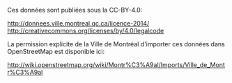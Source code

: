 Ces données sont publiées sous la CC-BY-4.0:

http://donnees.ville.montreal.qc.ca/licence-2014/
http://creativecommons.org/licenses/by/4.0/legalcode

La permission explicite de la Ville de Montréal d'importer ces
données dans OpenStreetMap est disponible ici:

http://wiki.openstreetmap.org/wiki/Montr%C3%A9al/Imports/Ville_de_Montr%C3%A9al
